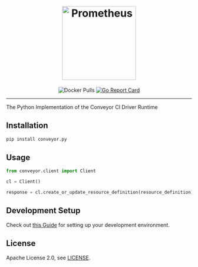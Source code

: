 <h1 align="center" style="border-bottom: none; height: 200px;">
    <a style="height: 200px; max-width: 200px;" href="https://conveyor.open.ug" target="_blank"><img alt="Prometheus" src="https://conveyor.open.ug/img/logo.png"
    style="height: 200px; max-width: 200px;"></a>

</h1>

<div align="center">


![Docker Pulls](https://img.shields.io/docker/pulls/openug/conveyor.svg?maxAge=604800)
[![Go Report Card](https://goreportcard.com/badge/github.com/open-ug/conveyor)](https://goreportcard.com/report/github.com/open-ug/conveyor)

</div>

---

The Python Implementation of the Conveyor CI Driver Runtime

## Installation

```sh
pip install conveyor.py
```

## Usage

```py
from conveyor.client import Client

cl = Client()

response = cl.create_or_update_resource_definition(resource_definition)

```

## Development Setup

Check out [this Guide](https://conveyor.open.ug/blog/contributing-to-the-conveyor-ci-driver-runtime#environment-setup) for setting up your development environment.

## License

Apache License 2.0, see [LICENSE](./LICENSE).
